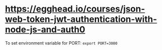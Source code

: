 # https://egghead.io/courses/json-web-token-jwt-authentication-with-node-js-and-auth0

To set environment variable for PORT:
`export PORT=3000`
